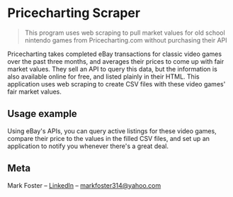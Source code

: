 # Pricecharting Scraper
> This program uses web scraping to pull market values for old school nintendo games from Pricecharting.com without purchasing their API 

Pricecharting takes completed eBay transactions for classic video games over the past three months, and averages their prices to come up with fair market values. They sell an API to query this data, but the information is also available online for free, and listed plainly in their HTML. This application uses web scraping to create CSV files with these video games' fair market values. 


## Usage example

Using eBay's APIs, you can query active listings for these video games, compare their price to the values in the filled CSV files, and set up an application to notify you whenever there's a great deal.

## Meta

Mark Foster – [LinkedIn](https://www.linkedin.com/in/markfoster314/) – markfoster314@yahoo.com


<!-- Markdown link & img dfn's -->
[npm-image]: https://img.shields.io/npm/v/datadog-metrics.svg?style=flat-square
[npm-url]: https://npmjs.org/package/datadog-metrics
[npm-downloads]: https://img.shields.io/npm/dm/datadog-metrics.svg?style=flat-square
[travis-image]: https://img.shields.io/travis/dbader/node-datadog-metrics/master.svg?style=flat-square
[travis-url]: https://travis-ci.org/dbader/node-datadog-metrics
[wiki]: https://github.com/yourname/yourproject/wiki
